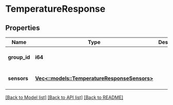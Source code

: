 # TemperatureResponse

## Properties
Name | Type | Description | Notes
------------ | ------------- | ------------- | -------------
**group_id** | **i64** |  | [optional] [default to null]
**sensors** | [**Vec<::models::TemperatureResponseSensors>**](TemperatureResponse_sensors.md) |  | [optional] [default to null]

[[Back to Model list]](../README.md#documentation-for-models) [[Back to API list]](../README.md#documentation-for-api-endpoints) [[Back to README]](../README.md)


